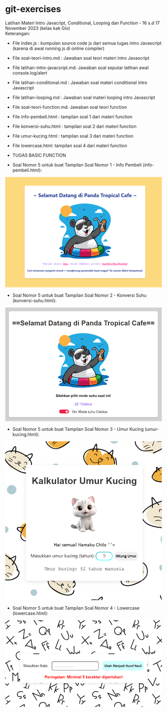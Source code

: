 # git-exercises

Latihan Materi Intro Javacript, Conditional, Looping dan Function - 16 s.d 17 November 2023 (kelas kak Gio)  
Keterangan:  

- File index.js : kumpulan source code js dari semua tugas intro Javascript (karena di awal running js di online compiler)  
- File soal-teori-intro.md : Jawaban soal teori materi intro Javascript  
- File latihan-intro-javacsript.md: Jawaban soal seputar latihan awal console.log/alert  
- File latihan-conditional.md : Jawaban soal materi conditional intro Javascript  
- File latihan-looping.md : Jawaban soal materi looping intro Javascript  
- File soal-teori-function.md: Jawaban soal teori function  
- File info-pembeli.html : tampilan soal 1 dari materi function
- File konversi-suhu.html : tampilan soal 2 dari materi function
- File umur-kucing.html : tampilan soal 3 dari materi function
- File lowercase.html: tampilan soal 4 dari materi function

- TUGAS BASIC FUNCTION  

- Soal Nomor 5 untuk buat Tampilan Soal Nomor 1 - Info Pembeli (info-pembeli.html):  

![Alt text](gambar1.png)

- Soal Nomor 5 untuk buat Tampilan Soal Nomor 2 - Konversi Suhu (konversi-suhu.html):

![Alt text](gambar2.png)

- Soal Nomor 5 untuk buat Tampilan Soal Nomor 3 - Umur Kucing (umur-kucing.html):  

![Alt text](gambar3.png)

- Soal Nomor 5 untuk buat Tampilan Soal Nomor 4 - Lowercase (lowercase.html):  

![Alt text](gambar4.png)
